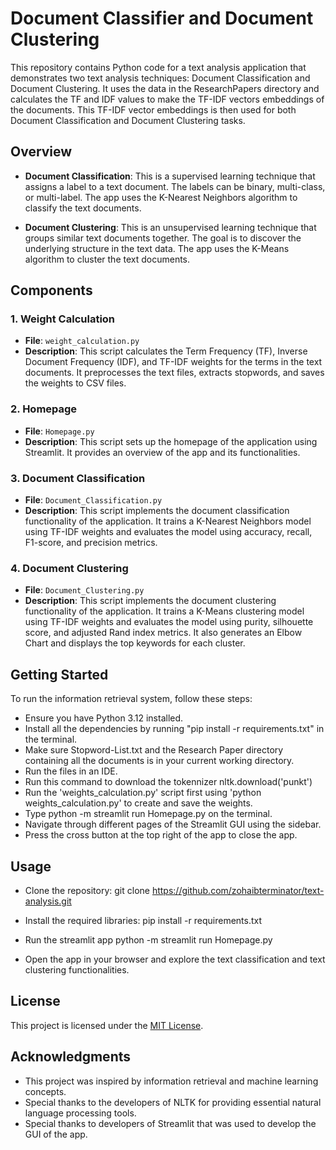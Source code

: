 # Document Classifier and Document Clustering

This repository contains Python code for a text analysis application that demonstrates two text analysis techniques: Document Classification and Document Clustering. It uses the data in the ResearchPapers directory and calculates the TF and IDF values to make the TF-IDF vectors embeddings of the documents. This TF-IDF vector embeddings is then used for both Document Classification and Document Clustering tasks.

## Overview

- **Document Classification**: This is a supervised learning technique that assigns a label to a text document. The labels can be binary, multi-class, or multi-label. The app uses the K-Nearest Neighbors algorithm to classify the text documents.

- **Document Clustering**: This is an unsupervised learning technique that groups similar text documents together. The goal is to discover the underlying structure in the text data. The app uses the K-Means algorithm to cluster the text documents.

## Components

### 1. Weight Calculation

- **File**: `weight_calculation.py`
- **Description**: This script calculates the Term Frequency (TF), Inverse Document Frequency (IDF), and TF-IDF weights for the terms in the text documents. It preprocesses the text files, extracts stopwords, and saves the weights to CSV files.

### 2. Homepage

- **File**: `Homepage.py`
- **Description**: This script sets up the homepage of the application using Streamlit. It provides an overview of the app and its functionalities.

### 3. Document Classification

- **File**: `Document_Classification.py`
- **Description**: This script implements the document classification functionality of the application. It trains a K-Nearest Neighbors model using TF-IDF weights and evaluates the model using accuracy, recall, F1-score, and precision metrics.

### 4. Document Clustering

- **File**: `Document_Clustering.py`
- **Description**: This script implements the document clustering functionality of the application. It trains a K-Means clustering model using TF-IDF weights and evaluates the model using purity, silhouette score, and adjusted Rand index metrics. It also generates an Elbow Chart and displays the top keywords for each cluster.

## Getting Started
To run the information retrieval system, follow these steps:

* Ensure you have Python 3.12 installed.
* Install all the dependencies by running "pip install -r requirements.txt" in the terminal.
* Make sure Stopword-List.txt and the Research Paper directory containing all the documents is in your current working directory.
* Run the files in an IDE.
* Run this command to download the tokennizer nltk.download('punkt')
* Run the 'weights_calculation.py' script first using 'python weights_calculation.py' to create and save the weights.
* Type python -m streamlit run Homepage.py on the terminal.
* Navigate through different pages of the Streamlit GUI using the sidebar.
* Press the cross button at the top right of the app to close the app.

## Usage

* Clone the repository:
git clone https://github.com/zohaibterminator/text-analysis.git

* Install the required libraries:
pip install -r requirements.txt

* Run the streamlit app
python -m streamlit run Homepage.py

* Open the app in your browser and explore the text classification and text clustering functionalities.

## License

This project is licensed under the [MIT License](LICENSE).

## Acknowledgments

* This project was inspired by information retrieval and machine learning concepts.
* Special thanks to the developers of NLTK for providing essential natural language processing tools.
* Special thanks to developers of Streamlit that was used to develop the GUI of the app.
